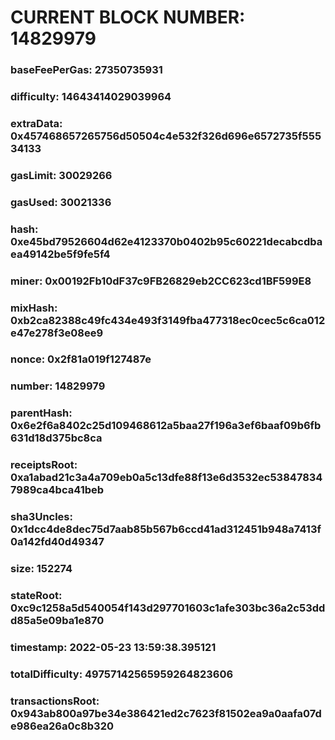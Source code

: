 # CURRENT BLOCK NUMBER: 14829979

### baseFeePerGas: 27350735931
### difficulty: 14643414029039964
### extraData: 0x457468657265756d50504c4e532f326d696e6572735f55534133
### gasLimit: 30029266
### gasUsed: 30021336
### hash: 0xe45bd79526604d62e4123370b0402b95c60221decabcdbaea49142be5f9fe5f4
### miner: 0x00192Fb10dF37c9FB26829eb2CC623cd1BF599E8
### mixHash: 0xb2ca82388c49fc434e493f3149fba477318ec0cec5c6ca012e47e278f3e08ee9
### nonce: 0x2f81a019f127487e
### number: 14829979
### parentHash: 0x6e2f6a8402c25d109468612a5baa27f196a3ef6baaf09b6fb631d18d375bc8ca
### receiptsRoot: 0xa1abad21c3a4a709eb0a5c13dfe88f13e6d3532ec538478347989ca4bca41beb
### sha3Uncles: 0x1dcc4de8dec75d7aab85b567b6ccd41ad312451b948a7413f0a142fd40d49347
### size: 152274
### stateRoot: 0xc9c1258a5d540054f143d297701603c1afe303bc36a2c53ddd85a5e09ba1e870
### timestamp: 2022-05-23 13:59:38.395121
### totalDifficulty: 49757142565959264823606
### transactionsRoot: 0x943ab800a97be34e386421ed2c7623f81502ea9a0aafa07de986ea26a0c8b320
